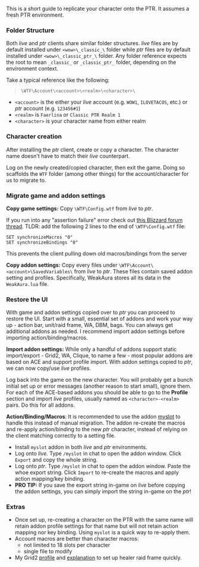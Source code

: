 This is a short guide to replicate your character onto the PTR. It assumes a fresh PTR environment.

### Folder Structure
Both *live* and *ptr* clients share similar folder structures. *live* files are by default installed under `<wow>\_classic_\` folder while *ptr* files are by default installed under `<wow>\_classic_ptr_\` folder. Any folder reference expects the root to mean `_classic_` or `_classic_ptr_` folder, depending on the environment context.

Take a typical reference like the following:

> `\WTF\Account\<account>\<realm>\<character>\`

- `<account>` is the either your *live* account (e.g. `WOW1`, `ILOVETACOS`, etc.) or *ptr* account (e.g. `123456#1`)
- `<realm>` is `Faerlina` or `Classic PTR Realm 1`
- `<character>` is your character name from either realm

### Character creation
After installing the *ptr* client, create or copy a character. The character name doesn't have to match their *live* counterpart.

Log on the newly created/copied character, then exit the game. Doing so scaffolds the `WTF` folder (among other things) for the account/character for us to migrate to.

### Migrate game and addon settings

**Copy game settings:** Copy `\WTF\Config.wtf` from *live* to *ptr*.

If you run into any "assertion failure" error check out [this Blizzard forum thread](https://eu.forums.blizzard.com/en/wow/t/crashing-on-launch-of-ptr-client-2022/404159/2). TLDR: add the following 2 lines to the end of `\WTF\Config.wtf` file:
```
SET synchronizeMacros "0"
SET synchronizeBindings "0"
```
This prevents the client pulling down old macros/bindings from the server

**Copy addon settings:** Copy every files under `\WTF\Account\<account>\SavedVariables\` from *live* to *ptr*. These files contain saved addon setting and profiles. Specifically, WeakAura stores all its data in the `WeakAura.lua` file.

### Restore the UI
With game and addon settings copied over to *ptr* you can proceed to restore the UI. Start with a small, essential set of addons and work your way up - action bar, unit/raid frame, WA, DBM, bags. You can always get additional addons as needed. I recommend import addon settings before importing action/binding/macros.

**Import addon settings:** While only a handful of addons support static import/export - Grid2, WA, Clique, to name a few - most popular addons are based on ACE and support profile import. With addon settings copied to *ptr*, we can now copy/use *live* profiles.

Log back into the game on the new character. You will probably get a bunch initial set up or error messages (another reason to start small), ignore them. For each of the ACE-based addons you should be able to go to the **Profile** section and import *live* profiles, usually named as `<character>-<realm>` pairs. Do this for all addons.

**Action/Binding/Macros**: It is recommended to use the addon [myslot](https://www.curseforge.com/wow/addons/myslot) to handle this instead of manual migration. The addon re-create the macros and re-apply action/binding to the new *ptr* character, instead of relying on the client matching correctly to a setting file.

- Install `myslot` addon in both *live* and *ptr* environments.
- Log onto *live*. Type `/myslot` in chat to open the addon window. Click `Export` and copy the whole string.
- Log onto *ptr*. Type `/myslot` in chat to open the addon window. Paste the whoe export string. Click `Import` to re-create the macros and apply action mapping/key binding.
- **PRO TIP:** If you save the export string in-game on *live* before copying the addon settings, you can simply import the string in-game on the *ptr*!

### Extras

- Once set up, re-creating a character on the PTR with the same name will retain addon profile settings for that name but will not retain action mapping nor key binding. Using `myslot` is a quick way to re-apply them.
- Account macros are better than character macros:
  - not limited to 18 slots per character
  - single file to modify
- My Grid2 [profile](https://raw.githubusercontent.com/whichwit/whichwit/main/wow/grid2/grid2.txt) and [explanation](https://github.com/whichwit/whichwit/tree/main/wow/grid2) to set up healer raid frame quickly.
